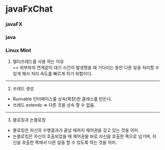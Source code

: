 # javaFxChat
<h3>javaFX</h3> 
<h3>java</h3>
<h3>Linux Mint</h3>

1. 멀티쓰레드를 사용 하는 이유<br>
=> 외부와의 연계같이 대기 시간이 발생했을 때 기다리는 동안 다른 일을 처리할 수 있게 해서 처리 속도를 빠르게 하기 위함이다.
<hr>

2. 쓰레드 생성
- Runnable 인터페이스를 상속(확장)한 클래스를 만든다.
- 쓰레드 extends => 다른 것을 상속 할 수 없음.
<hr>

3. 블로킹과 논블로킹
- 블로킹은 자신의 수행결과가 끝날 때까지 제어권을 갖고 있는 것을 의미.
- 논블로킹은 자신이 호출되었을 때 제어권을 바로 자신을 호출한 쪽으로 넘기며, 자신을 호출한 쪽에서 다른 일을 할 수 있도록 하는 것을 의미.
